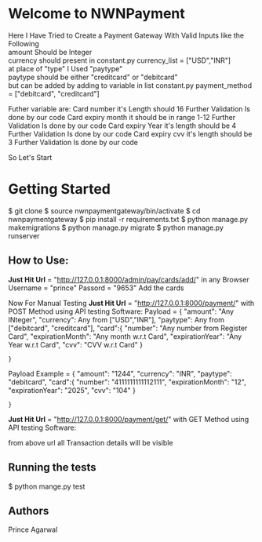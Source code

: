 # Welcome to NWNPayment

Here I Have Tried to Create a Payment Gateway With Valid Inputs like the Following <br />
amount Should be Integer<br />
currency should present in constant.py currency_list = ["USD","INR"] <br />
at place of "type" I Used "paytype" <br />
paytype should be either "creditcard" or "debitcard" <br />
but can be added by adding to variable in list constant.py payment_method = ["debitcard", "creditcard"] <br />

Futher variable are:
Card number it's Length should 16 Further Validation Is done by our code
Card expiry month it should be in range 1-12 Further Validation Is done by our code
Card expiry Year it's length should be 4 Further Validation Is done by our code
Card expiry cvv it's length should be 3 Further Validation Is done by our code

So Let's Start

# Getting Started

$ git clone 
$ source nwnpaymentgateway/bin/activate
$ cd nwnpaymentgateway
$ pip install -r requirements.txt
$ python manage.py makemigrations
$ python manage.py migrate
$ python manage.py runserver


## How to Use:

**Just Hit Url** = "http://127.0.0.1:8000/admin/pay/cards/add/" in any Browser
Username = "prince"
Passord = "9653"
Add the cards


Now For Manual Testing 
**Just Hit Url** = "http://127.0.0.1:8000/payment/" with POST Method using API testing Software:
Payload = 
    {
    "amount": "Any INteger",
    "currency": Any from  ["USD","INR"],
    "paytype": Any from ["debitcard", "creditcard"],
    "card":{
        "number": "Any number from Register Card",
        "expirationMonth": "Any month w.r.t Card",
        "expirationYear": "Any Year w.r.t Card",
        "cvv": "CVV w.r.t Card"
    }

    }
Payload Example =
    {
    "amount": "1244",
    "currency": "INR",
    "paytype": "debitcard",
    "card":{
        "number": "4111111111112111",
        "expirationMonth": "12",
        "expirationYear": "2025",
        "cvv": "104"
    }

    }


**Just Hit Url** = "http://127.0.0.1:8000/payment/get/" with GET Method using API testing Software:

from above url all Transaction details will be visible

## Running the tests

$ python mange.py test 

## Authors
Prince Agarwal
